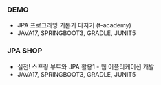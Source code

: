 ### DEMO
* JPA 프로그래밍 기본기 다지기 (t-academy)
* JAVA17, SPRINGBOOT3, GRADLE, JUNIT5
### JPA SHOP
* 실전! 스프링 부트와 JPA 활용1 - 웹 어플리케이션 개발
* JAVA17, SPRINGBOOT3, GRADLE, JUNIT5

